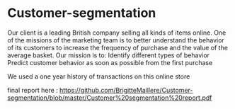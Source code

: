# Customer-segmentation
Our client is a leading British company selling all kinds of items online.
One of the missions of the marketing team is to better understand the behavior of its customers to increase the frequency of purchase and the value of the average basket.
Our mission is to:
    Identify different types of behavior
    Predict customer behavior as soon as possible from the first purchase

We used a one year history of transactions on this online store


final report here : https://github.com/BrigitteMaillere/Customer-segmentation/blob/master/Customer%20segmentation%20report.pdf
